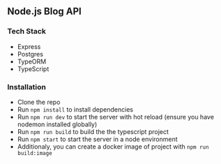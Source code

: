 ## Node.js Blog API

### Tech Stack

- Express
- Postgres
- TypeORM
- TypeScript

### Installation

- Clone the repo
- Run `npm install` to install dependencies
- Run `npm run dev` to start the server with hot reload (ensure you have nodemon installed globally)
- Run `npm run build` to build the the typescript project
- Run `npm start` to start the server in a node environment
- Additionaly, you can create a docker image of project with `npm run build:image`
